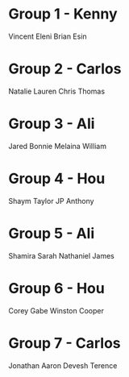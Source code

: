 # Group 1 - Kenny
Vincent
Eleni
Brian
Esin

# Group 2 - Carlos
Natalie
Lauren
Chris
Thomas

# Group 3 - Ali
Jared
Bonnie
Melaina
William

# Group 4 - Hou
Shaym
Taylor
JP
Anthony

# Group 5 - Ali
Shamira
Sarah
Nathaniel
James

# Group 6 - Hou
Corey
Gabe
Winston
Cooper

# Group 7 - Carlos
Jonathan
Aaron
Devesh
Terence
